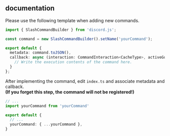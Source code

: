 ## documentation

Please use the following template when adding new commands.

```ts
import { SlashCommandBuilder } from 'discord.js';

const command = new SlashCommandBuilder().setName('yourCommand');

export default {
  metadata: command.toJSON(),
  callback: async (interaction: CommandInteraction<CacheType>, activeGuild: string) => {
    // Write the execution contents of the command here.
  }
};
```

After implementing the command, edit `index.ts` and associate metadata and callback.  
**(If you forget this step, the command will not be registered!)**  

```ts
// ...
import yourCommand from 'yourCommand'

export default {
  // ...
  yourCommand: { ...yourCommand },
}
```